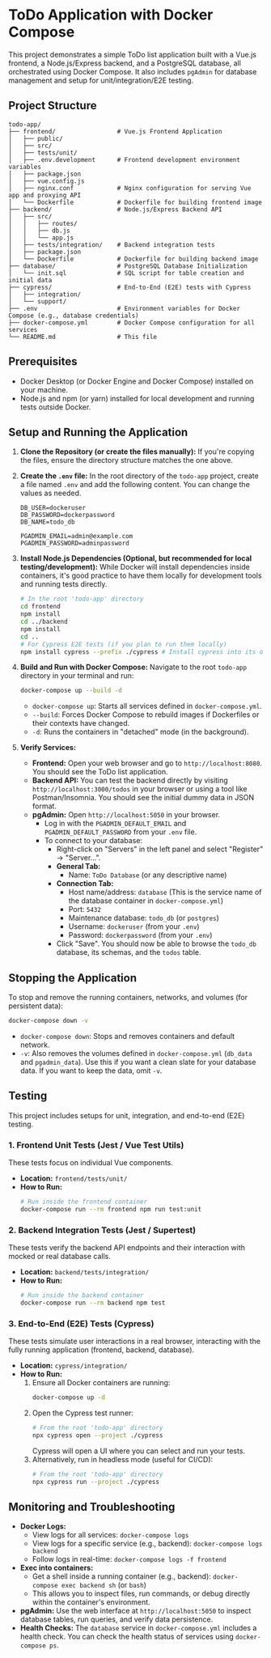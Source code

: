 # ToDo Application with Docker Compose

This project demonstrates a simple ToDo list application built with a Vue.js frontend, a Node.js/Express backend, and a PostgreSQL database, all orchestrated using Docker Compose. It also includes `pgAdmin` for database management and setup for unit/integration/E2E testing.

## Project Structure

```
todo-app/
├── frontend/                 # Vue.js Frontend Application
│   ├── public/
│   ├── src/
│   ├── tests/unit/
│   ├── .env.development      # Frontend development environment variables
│   ├── package.json
│   ├── vue.config.js
│   ├── nginx.conf            # Nginx configuration for serving Vue app and proxying API
│   └── Dockerfile            # Dockerfile for building frontend image
├── backend/                  # Node.js/Express Backend API
│   ├── src/
│   │   ├── routes/
│   │   ├── db.js
│   │   └── app.js
│   ├── tests/integration/    # Backend integration tests
│   ├── package.json
│   └── Dockerfile            # Dockerfile for building backend image
├── database/                 # PostgreSQL Database Initialization
│   └── init.sql              # SQL script for table creation and initial data
├── cypress/                  # End-to-End (E2E) tests with Cypress
│   ├── integration/
│   └── support/
├── .env                      # Environment variables for Docker Compose (e.g., database credentials)
├── docker-compose.yml        # Docker Compose configuration for all services
└── README.md                 # This file
```

## Prerequisites

* Docker Desktop (or Docker Engine and Docker Compose) installed on your machine.
* Node.js and npm (or yarn) installed for local development and running tests outside Docker.

## Setup and Running the Application

1.  **Clone the Repository (or create the files manually):**
    If you're copying the files, ensure the directory structure matches the one above.

2.  **Create the `.env` file:**
    In the root directory of the `todo-app` project, create a file named `.env` and add the following content. You can change the values as needed.

    ```dotenv
    DB_USER=dockeruser
    DB_PASSWORD=dockerpassword
    DB_NAME=todo_db

    PGADMIN_EMAIL=admin@example.com
    PGADMIN_PASSWORD=adminpassword
    ```

3.  **Install Node.js Dependencies (Optional, but recommended for local testing/development):**
    While Docker will install dependencies inside containers, it's good practice to have them locally for development tools and running tests directly.

    ```bash
    # In the root 'todo-app' directory
    cd frontend
    npm install
    cd ../backend
    npm install
    cd ..
    # For Cypress E2E tests (if you plan to run them locally)
    npm install cypress --prefix ./cypress # Install cypress into its own directory
    ```

4.  **Build and Run with Docker Compose:**
    Navigate to the root `todo-app` directory in your terminal and run:

    ```bash
    docker-compose up --build -d
    ```

    * `docker-compose up`: Starts all services defined in `docker-compose.yml`.
    * `--build`: Forces Docker Compose to rebuild images if Dockerfiles or their contexts have changed.
    * `-d`: Runs the containers in "detached" mode (in the background).

5.  **Verify Services:**
    * **Frontend:** Open your web browser and go to `http://localhost:8080`. You should see the ToDo list application.
    * **Backend API:** You can test the backend directly by visiting `http://localhost:3000/todos` in your browser or using a tool like Postman/Insomnia. You should see the initial dummy data in JSON format.
    * **pgAdmin:** Open `http://localhost:5050` in your browser.
        * Log in with the `PGADMIN_DEFAULT_EMAIL` and `PGADMIN_DEFAULT_PASSWORD` from your `.env` file.
        * To connect to your database:
            * Right-click on "Servers" in the left panel and select "Register" -> "Server...".
            * **General Tab:**
                * Name: `ToDo Database` (or any descriptive name)
            * **Connection Tab:**
                * Host name/address: `database` (This is the service name of the database container in `docker-compose.yml`)
                * Port: `5432`
                * Maintenance database: `todo_db` (or `postgres`)
                * Username: `dockeruser` (from your `.env`)
                * Password: `dockerpassword` (from your `.env`)
            * Click "Save". You should now be able to browse the `todo_db` database, its schemas, and the `todos` table.

## Stopping the Application

To stop and remove the running containers, networks, and volumes (for persistent data):

```bash
docker-compose down -v
```

* `docker-compose down`: Stops and removes containers and default network.
* `-v`: Also removes the volumes defined in `docker-compose.yml` (`db_data` and `pgadmin_data`). Use this if you want a clean slate for your database data. If you want to keep the data, omit `-v`.

## Testing

This project includes setups for unit, integration, and end-to-end (E2E) testing.

### 1. Frontend Unit Tests (Jest / Vue Test Utils)

These tests focus on individual Vue components.

* **Location:** `frontend/tests/unit/`
* **How to Run:**
    ```bash
    # Run inside the frontend container
    docker-compose run --rm frontend npm run test:unit
    ```

### 2. Backend Integration Tests (Jest / Supertest)

These tests verify the backend API endpoints and their interaction with mocked or real database calls.

* **Location:** `backend/tests/integration/`
* **How to Run:**
    ```bash
    # Run inside the backend container
    docker-compose run --rm backend npm test
    ```

### 3. End-to-End (E2E) Tests (Cypress)

These tests simulate user interactions in a real browser, interacting with the fully running application (frontend, backend, database).

* **Location:** `cypress/integration/`
* **How to Run:**
    1.  Ensure all Docker containers are running:
        ```bash
        docker-compose up -d
        ```
    2.  Open the Cypress test runner:
        ```bash
        # From the root 'todo-app' directory
        npx cypress open --project ./cypress
        ```
        Cypress will open a UI where you can select and run your tests.
    3.  Alternatively, run in headless mode (useful for CI/CD):
        ```bash
        # From the root 'todo-app' directory
        npx cypress run --project ./cypress
        ```

## Monitoring and Troubleshooting

* **Docker Logs:**
    * View logs for all services: `docker-compose logs`
    * View logs for a specific service (e.g., backend): `docker-compose logs backend`
    * Follow logs in real-time: `docker-compose logs -f frontend`
* **Exec into containers:**
    * Get a shell inside a running container (e.g., backend): `docker-compose exec backend sh` (or `bash`)
    * This allows you to inspect files, run commands, or debug directly within the container's environment.
* **pgAdmin:** Use the web interface at `http://localhost:5050` to inspect database tables, run queries, and verify data persistence.
* **Health Checks:** The `database` service in `docker-compose.yml` includes a health check. You can check the health status of services using `docker-compose ps`.
